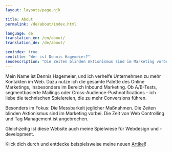 ```yaml
--- 
layout: layouts/page.njk

title: About
permalink: /de/about/index.html

language: de
translation_en: /en/about/
translation_de: /de/about/

seoindex: true
seotitle: "Wer ist Dennis Hagemeier?"
seodescription: "Die Zeiten blinden Aktionismus sind im Marketing vorbei. Zeit für datenbasiertes, automatisiertes Marketing."
--- 
```

Mein Name ist Dennis Hagemeier, und ich verhelfe Unternehmen zu mehr Kontakten im Web. Dazu nutze ich die gesamte Palette des Online Marketings, insbesondere im Bereich Inbound Marketing. Ob A/B-Tests, segmentbasierte Mailings oder Cross-Audience-Pushnotifications – ich liebe die technischen Spielereien, die zu mehr Conversions führen.

Besonders im Fokus: Die Messbarkeit jeglicher Maßnahmen. Die Zeiten blinden Aktionismus sind im Marketing vorbei. Die Zeit von Web Controlling und Tag Management ist angebrochen.

Gleichzeitig ist diese Website auch meine Spielwiese für Webdesign und -development.

Klick dich durch und entdecke beispielsweise meine neuen [Artikel](/de/articles/index.html)!